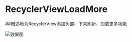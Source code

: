 # RecyclerViewLoadMore

##概述地为RecyclerView添加头部、下来刷新、加载更多功能

![效果图](http://img.blog.csdn.net/20161112140554032)

